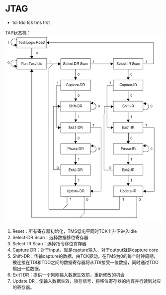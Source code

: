 # JTAG

* tdi tdo tck tms trst

TAP状态机：
![](../assets/jtag.png)

1. Reset：所有寄存器初始化，TMS低电平同时TCK上升沿进入idle
2. Select-DR Scan：选择数据移位寄存器
3. Select-IR Scan：选择指令移位寄存器
4. Capture DR：对于input，就是capture输入，对于output就是capture core
5. Shift-DR：传输capture的数据，由TCK驱动，在TMS为0的每个时钟周期，被连接在TDI和TDO之间的数据寄存器将从TDI接受一位数据，同时通过TDO输出一位数据。
6. Exit1 DR：提供一个刚刚输入数据生效前，重新修改的机会
7. Update DR：使输入数据生效，锁存信号，将移位寄存器的内容并行读到对应的寄存器。